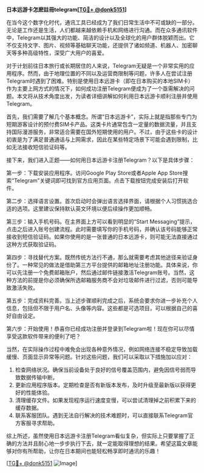 **日本远游卡怎麽註冊telegram[[TG💪+ @donk5151](https://t.me/s/donk5151)]**

在当今这个数字化时代，通讯工具已经成为了我们日常生活中不可或缺的一部分。无论是工作还是生活，人们都越来越依赖手机和网络进行沟通。而在众多通讯软件中，Telegram以其强大的功能、简洁的设计以及全球化的用户群体脱颖而出。它不仅支持文字、图片、视频等基础聊天功能，还提供了诸如频道、机器人、加密聊天等多种高级特性，深受广大用户的喜爱。

对于计划前往日本旅行或长期居住的人来说，Telegram无疑是一个非常实用的应用程序。然而，由于地理位置的不同以及运营商限制等问题，许多人在尝试注册Telegram时遇到了困难。特别是使用日本远游卡（即在日本购买的本地SIM卡）作为主要上网方式的情况下，如何成功注册Telegram便成为了一个亟需解决的问题。本文将从技术角度出发，为读者详细讲解如何利用日本远游卡顺利注册并使用Telegram。

首先，我们需要了解几个基本概念。所谓“日本远游卡”，实际上就是指那些专门为短期游客设计的预付费SIM卡产品。这类卡片通常包含一定量的数据流量，并且支持国际漫游服务，非常适合需要在国外短期使用的用户。不过，由于这些卡的设计初衷是为了满足普通通话与上网需求，因此在某些特定场景下可能会遇到限制，比如无法接收短信验证码等。

接下来，我们进入正题——如何用日本远游卡注册Telegram？以下是具体步骤：

第一步：下载安装应用程序。访问Google Play Store或者Apple App Store搜索“Telegram”关键词即可找到官方应用页面。点击下载按钮完成安装后打开软件。

第二步：选择语言设置。首次启动时会弹出语言选择界面，请根据个人习惯挑选合适的选项。这里建议保持默认英文环境以便后续操作更加顺畅。

第三步：输入手机号码。在主界面上方可以看到明显的“Start Messaging”提示，点击之后进入账号创建流程。此时需要填写你的手机号码，并确认该号码能够正常接收到短信验证码。如果你使用的是一张普通的日本远游卡，则可能无法直接通过这种方式获取验证码。

第四步：寻找替代方案。既然传统方法行不通，那么就需要考虑其他途径来验证身份了。一种常见的做法是借助第三方平台提供的邮箱地址注册功能。具体来说，你可以先注册一个免费邮箱账户，然后通过邮件链接激活Telegram账号。当然，这种方法的前提是你必须确保所选邮箱服务商不会对垃圾邮件进行过滤，否则可能导致激活失败。

第五步：完成资料完善。当上述步骤顺利完成之后，系统会要求你进一步补充个人信息，包括但不限于用户名、头像等内容。这些都是可选项目，可以根据自己的喜好自由设定。

第六步：开始使用！恭喜你已经成功注册并登录到Telegram啦！现在你可以尽情享受这款软件带来的便利了吧？

当然，在实际操作过程中难免会出现各种意外情况，例如网络连接不稳定导致加载缓慢、页面显示异常等问题。针对这些问题，我们可以采取以下措施加以应对：

1. 检查网络状况。确保当前设备处于良好的信号覆盖范围内，避免因信号弱而导致数据传输中断。
2. 更新应用程序版本。定期检查是否有新版本发布，及时升级至最新版以获得更好的性能体验。
3. 清理缓存文件。如果发现程序运行速度变慢，可以尝试清理掉之前积累下来的缓存数据。
4. 联系客服团队。遇到无法自行解决的技术难题时，可以直接联系Telegram官方客服寻求帮助。

综上所述，虽然使用日本远游卡注册Telegram看似复杂，但实际上只要掌握了正确的方法并且耐心地一步步执行下去，就一定能取得理想的结果。希望这篇文章能够对你有所帮助，让你在日本期间也能轻松畅享即时通讯的乐趣！

[[TG💪+ @donk5151](https://t.me/s/donk5151) ![Image](https://i.postimg.cc/rwNCRYN7/Snipaste-2025-04-30-17-27-05.png)]